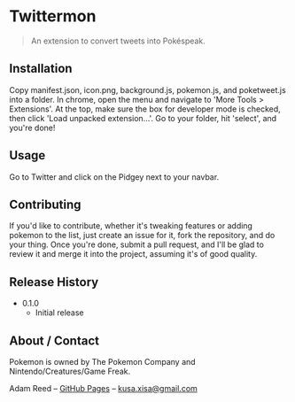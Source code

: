 # Twittermon
> An extension to convert tweets into Pokéspeak.

## Installation

Copy manifest.json, icon.png, background.js, pokemon.js, and poketweet.js into a folder. In chrome, open the menu and navigate to 'More Tools > Extensions'. At the top, make sure the box for developer mode is checked, then click 'Load unpacked extension...'. Go to your folder, hit 'select', and you're done!

## Usage
Go to Twitter and click on the Pidgey next to your navbar.

## Contributing

If you'd like to contribute, whether it's tweaking features or adding pokemon to the list, just create an issue for it, fork the repository, and do your thing. Once you're done, submit a pull request, and I'll be glad to review it and merge it into the project, assuming it's of good quality.

## Release History

* 0.1.0
    * Initial release

## About / Contact

Pokemon is owned by The Pokemon Company and Nintendo/Creatures/Game Freak.

Adam Reed – [GitHub Pages](https://adamcreed.github.io/)
 – <kusa.xisa@gmail.com>
